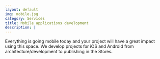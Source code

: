 ```yaml
---
layout: default
img: mobile.jpg
category: Services
title: Mobile applications development
description: |
---
```

Everything is going mobile today and your project will have a great impact using this space. We develop projects for iOS and Android from architecture/development to publishing in the Stores.